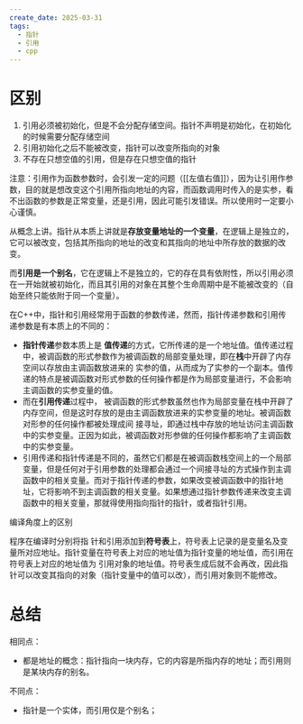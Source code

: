 ```yaml
---
create_date: 2025-03-31
tags:
  - 指针
  - 引用
  - cpp
---
```

# 区别

1. 引用必须被初始化，但是不会分配存储空间。指针不声明是初始化，在初始化的时候需要分配存储空间
2. 引用初始化之后不能被改变，指针可以改变所指向的对象
3. 不存在只想空值的引用，但是存在只想空值的指针

注意：引用作为函数参数时，会引发一定的问题（[[左值右值]]），因为让引用作参数，目的就是想改变这个引用所指向地址的内容，而函数调用时传入的是实参，看不出函数的参数是正常变量，还是引用，因此可能引发错误。所以使用时一定要小心谨慎。

从概念上讲。指针从本质上讲就是**存放变量地址的一个变量**，在逻辑上是独立的，它可以被改变，包括其所指向的地址的改变和其指向的地址中所存放的数据的改变。

而**引用是一个别名**，它在逻辑上不是独立的，它的存在具有依附性，所以引用必须在一开始就被初始化，而且其引用的对象在其整个生命周期中是不能被改变的（自始至终只能依附于同一个变量）。

在C++中，指针和引用经常用于函数的参数传递，然而，指针传递参数和引用传递参数是有本质上的不同的：
- **指针传递**参数本质上是 **值传递**的方式，它所传递的是一个地址值。值传递过程中，被调函数的形式参数作为被调函数的局部变量处理，即在**栈**中开辟了内存空间以存放由主调函数放进来的 实参的值，从而成为了实参的一个副本。值传递的特点是被调函数对形式参数的任何操作都是作为局部变量进行，不会影响主调函数的实参变量的值。
- 而在**引用传递**过程中， 被调函数的形式参数虽然也作为局部变量在栈中开辟了内存空间，但是这时存放的是由主调函数放进来的实参变量的地址。被调函数对形参的任何操作都被处理成间 接寻址，即通过栈中存放的地址访问主调函数中的实参变量。正因为如此，被调函数对形参做的任何操作都影响了主调函数中的实参变量。
- 引用传递和指针传递是不同的，虽然它们都是在被调函数栈空间上的一个局部变量，但是任何对于引用参数的处理都会通过一个间接寻址的方式操作到主调函数中的相关变量。而对于指针传递的参数，如果改变被调函数中的指针地址，它将影响不到主调函数的相关变量。如果想通过指针参数传递来改变主调函数中的相关变量，那就得使用指向指针的指针，或者指针引用。

编译角度上的区别

程序在编译时分别将指 针和引用添加到**符号表**上，符号表上记录的是变量名及变量所对应地址。指针变量在符号表上对应的地址值为指针变量的地址值，而引用在符号表上对应的地址值为 引用对象的地址值。符号表生成后就不会再改，因此指针可以改变其指向的对象（指针变量中的值可以改），而引用对象则不能修改。

# 总结

相同点：
- 都是地址的概念：指针指向一块内存，它的内容是所指内存的地址；而引用则是某块内存的别名。

不同点：
- 指针是一个实体，而引用仅是个别名；